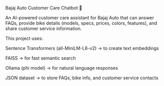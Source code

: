 Bajaj Auto Customer Care Chatbot 🚀

An AI-powered customer care assistant for Bajaj Auto that can answer FAQs, provide bike details (models, specs, prices, colors, features), and share customer service information.

This project uses:

Sentence Transformers (all-MiniLM-L6-v2) → to create text embeddings

FAISS → for fast semantic search

Ollama (phi model) → for natural language responses

JSON dataset → to store FAQs, bike info, and customer service contacts
